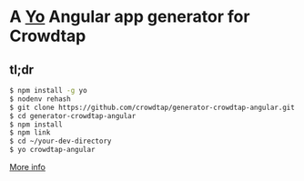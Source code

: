 # A [Yo](http://yeoman.io/) Angular app generator for Crowdtap

## tl;dr

```bash
$ npm install -g yo
$ nodenv rehash
$ git clone https://github.com/crowdtap/generator-crowdtap-angular.git
$ cd generator-crowdtap-angular
$ npm install
$ npm link
$ cd ~/your-dev-directory
$ yo crowdtap-angular
```

[More info](https://crowdtap.atlassian.net/wiki/display/EN/How+to+setup+an+Angular+app)
